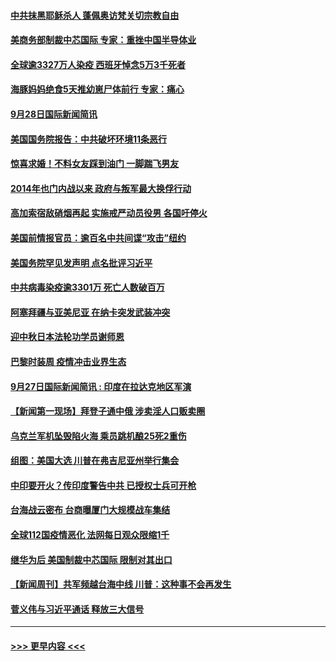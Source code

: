 #### [中共抹黑耶稣杀人 蓬佩奥访梵关切宗教自由](../pages/prog202/a102951059.md?t=09290302) 
#### [美商务部制裁中芯国际 专家：重挫中国半导体业](../pages/prog202/a102951072.md?t=09290302) 
#### [全球逾3327万人染疫 西班牙悼念5万3千死者](../pages/prog202/a102951081.md?t=09290302) 
#### [海豚妈妈绝食5天推幼崽尸体前行 专家：痛心](../pages/prog202/a102950884.md?t=09290302) 
#### [9月28日国际新闻简讯](../pages/prog202/a102950916.md?t=09290302) 
#### [美国国务院报告：中共破坏环境11条恶行](../pages/prog202/a102950806.md?t=09290302) 
#### [惊喜求婚！不料女友踩到油门 一脚踹飞男友](../pages/prog202/a102950747.md?t=09290302) 
#### [2014年也门内战以来 政府与叛军最大换俘行动](../pages/prog202/a102950702.md?t=09290302) 
#### [高加索宿敌硝烟再起 实施戒严动员役男 各国吁停火](../pages/prog202/a102950672.md?t=09290302) 
#### [美国前情报官员：逾百名中共间谍“攻击”纽约](../pages/prog202/a102950679.md?t=09290302) 
#### [美国务院罕见发声明 点名批评习近平](../pages/prog202/a102950649.md?t=09290302) 
#### [中共病毒染疫逾3301万 死亡人数破百万](../pages/prog202/a102950661.md?t=09290302) 
#### [阿塞拜疆与亚美尼亚 在纳卡突发武装冲突](../pages/prog202/a102950395.md?t=09290302) 
#### [迎中秋日本法轮功学员谢师恩](../pages/prog202/a102950468.md?t=09290302) 
#### [巴黎时装周 疫情冲击业界生态](../pages/prog202/a102950420.md?t=09290302) 
#### [9月27日国际新闻简讯 : 印度在拉达克地区军演](../pages/prog202/a102950417.md?t=09290302) 
#### [【新闻第一现场】拜登子通中俄 涉卖淫人口贩卖圈](../pages/prog202/a102950325.md?t=09290302) 
#### [乌克兰军机坠毁陷火海 乘员跳机酿25死2重伤](../pages/prog202/a102950178.md?t=09290302) 
#### [组图：美国大选 川普在弗吉尼亚州举行集会](../pages/prog202/a102950183.md?t=09290302) 
#### [中印要开火？传印度警告中共 已授权士兵可开枪](../pages/prog202/a102950168.md?t=09290302) 
#### [台海战云密布 台商曝厦门大规模战车集结](../pages/prog202/a102950165.md?t=09290302) 
#### [全球112国疫情恶化 法网每日观众限缩1千](../pages/prog202/a102949829.md?t=09290302) 
#### [继华为后 美国制裁中芯国际 限制对其出口](../pages/prog202/a102950060.md?t=09290302) 
#### [【新闻周刊】共军频越台海中线 川普：这种事不会再发生](../pages/prog202/a102950112.md?t=09290302) 
#### [菅义伟与习近平通话 释放三大信号](../pages/prog202/a102949640.md?t=09290302) 

----
#### [ >>> 更早内容 <<< ](../indexes/prog202-earlier.md)

